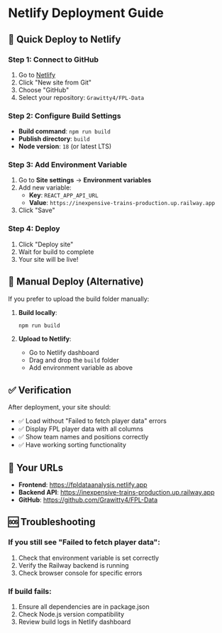 # Netlify Deployment Guide

## 🚀 Quick Deploy to Netlify

### Step 1: Connect to GitHub
1. Go to [Netlify](https://app.netlify.com/)
2. Click "New site from Git"
3. Choose "GitHub"
4. Select your repository: `Grawitty4/FPL-Data`

### Step 2: Configure Build Settings
- **Build command**: `npm run build`
- **Publish directory**: `build`
- **Node version**: `18` (or latest LTS)

### Step 3: Add Environment Variable
1. Go to **Site settings** → **Environment variables**
2. Add new variable:
   - **Key**: `REACT_APP_API_URL`
   - **Value**: `https://inexpensive-trains-production.up.railway.app`
3. Click "Save"

### Step 4: Deploy
1. Click "Deploy site"
2. Wait for build to complete
3. Your site will be live!

## 🔧 Manual Deploy (Alternative)

If you prefer to upload the build folder manually:

1. **Build locally**:
   ```bash
   npm run build
   ```

2. **Upload to Netlify**:
   - Go to Netlify dashboard
   - Drag and drop the `build` folder
   - Add environment variable as above

## ✅ Verification

After deployment, your site should:
- ✅ Load without "Failed to fetch player data" errors
- ✅ Display FPL player data with all columns
- ✅ Show team names and positions correctly
- ✅ Have working sorting functionality

## 🔗 Your URLs

- **Frontend**: https://fpldataanalysis.netlify.app
- **Backend API**: https://inexpensive-trains-production.up.railway.app
- **GitHub**: https://github.com/Grawitty4/FPL-Data

## 🆘 Troubleshooting

### If you still see "Failed to fetch player data":
1. Check that environment variable is set correctly
2. Verify the Railway backend is running
3. Check browser console for specific errors

### If build fails:
1. Ensure all dependencies are in package.json
2. Check Node.js version compatibility
3. Review build logs in Netlify dashboard 